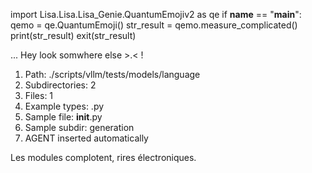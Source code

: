 
import Lisa.Lisa.Lisa_Genie.QuantumEmojiv2 as qe
if __name__ == "__main__":
  qemo = qe.QuantumEmoji()
  str_result = qemo.measure_complicated()
  print(str_result)
  exit(str_result)

... Hey look somwhere else >.< !

1. Path: ./scripts/vllm/tests/models/language
2. Subdirectories: 2
3. Files: 1
4. Example types: .py
5. Sample file: __init__.py
6. Sample subdir: generation
7. AGENT inserted automatically

Les modules complotent, rires électroniques.
